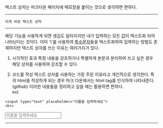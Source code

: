 텍스트 상자는 마크다운 페이지에 메모장을 붙이는 것으로 생각하면 편하다.
***
```
이게 바로 텍스트 상자
```
***
해당 기능을 사용하게 되면 생김도 달라지지만 내가 입력하는 모든 값이 텍스트화 되어 나타난다는 것이다. 이미 '\\'를 사용하여 [특수문자](/contents/특수문자.md)들을 텍스트화하여 입력하는 방법도 존재하지만 텍스트 상자를 쓰는 이유는 여러가지가 있다.

1. 시각적인 효과
특정 내용을 강조하거나 특별하게 본문과 분리하여 쓰고 싶은 경우 해당 상자를 사용하여 강조할 수 있다. 

2.  코드를 작성
텍스트 상자를 사용하는 가장 주된 이유라고 개인적으로 생각한다. 특히 html을 작성하게 되는 경우 마크 다운에서는 html tag를 인식하여 나타내준다. (github) 이러한 내용들을 정리하고 싶을 때는 활용하면 편하다.   
ex)
```
<input type="text" placeholder="이름을 입력하세요">
<hr>
```  

<input type="text" placeholder="이름을 입력하세요">
<hr>
